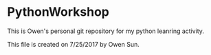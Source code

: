 # PythonWorkshop
This is Owen's personal git repository for my python leanring activity.

This file is created on 7/25/2017 by Owen Sun.
